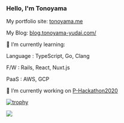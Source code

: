 ### Hello, I'm Tonoyama
My portfolio site:
[tonoyama.me](https://www.tonoyama.me/)

My Blog:
[blog.tonoyama-yudai.com/](https://blog.tonoyama-yudai.com/)

🌱 I’m currently learning:

Language : TypeScript, Go, Clang

F/W : Rails, React, Nuxt.js

PaaS : AWS, GCP

🔭 I’m currently working on [P-Hackathon2020](https://github.com/Tonoyama/P-Hackathon2020)

[![trophy](https://github-profile-trophy.vercel.app/?username=Tonoyama)](https://github.com/Tonoyama/github-profile-trophy)

<a href="https://github.com/Tonoyama/github-readme-stats">
  <img align="left" src="https://github-readme-stats.vercel.app/api?username=Tonoyama&count_private=true&show_icons=true" />
</a>
<!--
**Tonoyama/Tonoyama** is a ✨ _special_ ✨ repository because its `README.md` (this file) appears on your GitHub profile.

Here are some ideas to get you started:

- 🔭 I’m currently working on ...
- 🌱 I’m currently learning ...
- 👯 I’m looking to collaborate on ...
- 🤔 I’m looking for help with ...
- 💬 Ask me about ...
- 📫 How to reach me: ...
- 😄 Pronouns: ...
- ⚡ Fun fact: ...
-->
